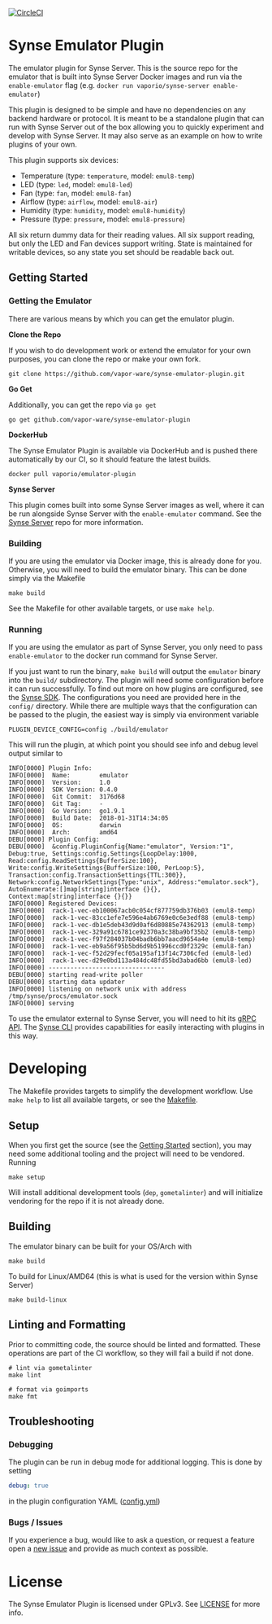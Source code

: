 [![CircleCI](https://circleci.com/gh/vapor-ware/synse-emulator-plugin.svg?style=svg&circle-token=98265e10d13f79a921d20f4c2fbd53188f3abc97)](https://circleci.com/gh/vapor-ware/synse-emulator-plugin)

# Synse Emulator Plugin
The emulator plugin for Synse Server. This is the source repo for the emulator
that is built into Synse Server Docker images and run via the `enable-emulator`
flag (e.g. `docker run vaporio/synse-server enable-emulator`)

This plugin is designed to be simple and have no dependencies on any backend hardware
or protocol. It is meant to be a standalone plugin that can run with Synse Server
out of the box allowing you to quickly experiment and develop with Synse Server. It
may also serve as an example on how to write plugins of your own.

This plugin supports six devices:
- Temperature (type: `temperature`, model: `emul8-temp`)
- LED (type: `led`, model: `emul8-led`)
- Fan (type: `fan`, model: `emul8-fan`)
- Airflow (type: `airflow`, model: `emul8-air`)
- Humidity (type: `humidity`, model: `emul8-humidity`)
- Pressure (type: `pressure`, model: `emul8-pressure`)

All six return dummy data for their reading values. All six support reading,
but only the LED and Fan devices support writing. State is maintained for writable
devices, so any state you set should be readable back out.

## Getting Started

### Getting the Emulator
There are various means by which you can get the emulator plugin.

**Clone the Repo**

If you wish to do development work or extend the emulator for your own purposes,
you can clone the repo or make your own fork.
```
git clone https://github.com/vapor-ware/synse-emulator-plugin.git
```

**Go Get**

Additionally, you can get the repo via `go get`
```
go get github.com/vapor-ware/synse-emulator-plugin
```

**DockerHub**

The Synse Emulator Plugin is available via DockerHub and is pushed there automatically
by our CI, so it should feature the latest builds.
```
docker pull vaporio/emulator-plugin
```

**Synse Server**

This plugin comes built into some Synse Server images as well, where it can be run alongside
Synse Server with the `enable-emulator` command. See the [Synse Server](https://github.com/vapor-ware/synse-server)
repo for more information.

### Building
If you are using the emulator via Docker image, this is already done for you. Otherwise,
you will need to build the emulator binary. This can be done simply via the Makefile
```
make build
```
See the Makefile for other available targets, or use `make help`.

### Running
If you are using the emulator as part of Synse Server, you only need to pass `enable-emulator`
to the docker run command for Synse Server.

If you just want to run the binary, `make build` will output the `emulator` binary into the
`build/` subdirectory. The plugin will need some configuration before it can run successfully.
To find out more on how plugins are configured, see the [Synse SDK](https://github.com/vapor-ware/synse-sdk).
The configurations you need are provided here in the `config/` directory. While there are multiple
ways that the configuration can be passed to the plugin, the easiest way is simply via environment
variable
```
PLUGIN_DEVICE_CONFIG=config ./build/emulator
```
This will run the plugin, at which point you should see info and debug level output similar
to
```
INFO[0000] Plugin Info:
INFO[0000]  Name:        emulator
INFO[0000]  Version:     1.0
INFO[0000]  SDK Version: 0.4.0
INFO[0000]  Git Commit:  3176d68
INFO[0000]  Git Tag:     -
INFO[0000]  Go Version:  go1.9.1
INFO[0000]  Build Date:  2018-01-31T14:34:05
INFO[0000]  OS:          darwin
INFO[0000]  Arch:        amd64
DEBU[0000] Plugin Config:
DEBU[0000]  &config.PluginConfig{Name:"emulator", Version:"1", Debug:true, Settings:config.Settings{LoopDelay:1000, Read:config.ReadSettings{BufferSize:100}, Write:config.WriteSettings{BufferSize:100, PerLoop:5}, Transaction:config.TransactionSettings{TTL:300}}, Network:config.NetworkSettings{Type:"unix", Address:"emulator.sock"}, AutoEnumerate:[]map[string]interface {}{}, Context:map[string]interface {}{}}
INFO[0000] Registered Devices:
INFO[0000]  rack-1-vec-eb100067acb0c054cf877759db376b03 (emul8-temp)
INFO[0000]  rack-1-vec-83cc1efe7e596e4ab6769e0c6e3edf88 (emul8-temp)
INFO[0000]  rack-1-vec-db1e5deb43d9d0af6d80885e74362913 (emul8-temp)
INFO[0000]  rack-1-vec-329a91c6781ce92370a3c38ba9bf35b2 (emul8-temp)
INFO[0000]  rack-1-vec-f97f284037b04badb6bb7aacd9654a4e (emul8-temp)
INFO[0000]  rack-1-vec-eb9a56f95b5bd6d9b51996ccd0f2329c (emul8-fan)
INFO[0000]  rack-1-vec-f52d29fecf05a195af13f14c7306cfed (emul8-led)
INFO[0000]  rack-1-vec-d29e0bd113a484dc48fd55bd3abad6bb (emul8-led)
INFO[0000] --------------------------------
DEBU[0000] starting read-write poller
DEBU[0000] starting data updater
INFO[0000] listening on network unix with address /tmp/synse/procs/emulator.sock
INFO[0000] serving
```

To use the emulator external to Synse Server, you will need to hit its [gRPC API](https://github.com/vapor-ware/synse-server-grpc).
The [Synse CLI](https://github.com/vapor-ware/synse-cli) provides capabilities for easily
interacting with plugins in this way.

# Developing
The Makefile provides targets to simplify the development workflow. Use `make help` to list
all available targets, or see the [Makefile](Makefile).

## Setup
When you first get the source (see the [Getting Started](#getting-started) section), you may
need some additional tooling and the project will need to be vendored. Running
```
make setup
```
Will install additional development tools (`dep`, `gometalinter`) and will initialize vendoring
for the repo if it is not already done.

## Building
The emulator binary can be built for your OS/Arch with
```
make build
```

To build for Linux/AMD64 (this is what is used for the version within Synse Server)
```
make build-linux
```

## Linting and Formatting
Prior to committing code, the source should be linted and formatted. These operations are
part of the CI workflow, so they will fail a build if not done.
```
# lint via gometalinter
make lint

# format via goimports
make fmt
```

## Troubleshooting
### Debugging
The plugin can be run in debug mode for additional logging. This is done by setting
```yaml
debug: true
```
in the plugin configuration YAML ([config.yml](config.yml))

### Bugs / Issues
If you experience a bug, would like to ask a question, or request a feature open a
[new issue](https://github.com/vapor-ware/synse-emulator-plugin/issues) and provide as much
context as possible.

# License
The Synse Emulator Plugin is licensed under GPLv3. See [LICENSE](LICENSE) for more info.
